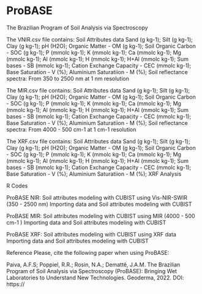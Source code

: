# ProBASE
The Brazilian Program of Soil Analysis via Spectroscopy

The VNIR.csv file contains:
Soil Attributes data
Sand (g kg-1);
Silt (g kg-1);
Clay (g kg-1);
pH (H2O);
Organic Matter - OM (g kg-1);
Soil Organic Carbon - SOC (g kg-1);
P (mmolc kg-1);
K (mmolc kg-1);
Ca (mmolc kg-1);
Mg (mmolc kg-1);
Al (mmolc kg-1);
H (mmolc kg-1);
H+Al (mmolc kg-1);
Sum bases - SB (mmolc kg-1);
Cation Exchange Capacity - CEC (mmolc kg-1);
Base Saturation - V (%);
Aluminium Saturatiion - M (%);
Soil reflectance spectra:
From 350 to 2500 nm at 1 nm resolution

The MIR.csv file contains:
Soil Attributes data
Sand (g kg-1);
Silt (g kg-1);
Clay (g kg-1);
pH (H2O);
Organic Matter - OM (g kg-1);
Soil Organic Carbon - SOC (g kg-1);
P (mmolc kg-1);
K (mmolc kg-1);
Ca (mmolc kg-1);
Mg (mmolc kg-1);
Al (mmolc kg-1);
H (mmolc kg-1);
H+Al (mmolc kg-1);
Sum bases - SB (mmolc kg-1);
Cation Exchange Capacity - CEC (mmolc kg-1);
Base Saturation - V (%);
Aluminium Saturatiion - M (%);
Soil reflectance spectra:
From 4000 - 500 cm-1  at 1 cm-1 resolution

The XRF.csv file contains:
Soil Attributes data
Sand (g kg-1);
Silt (g kg-1);
Clay (g kg-1);
pH (H2O);
Organic Matter - OM (g kg-1);
Soil Organic Carbon - SOC (g kg-1);
P (mmolc kg-1);
K (mmolc kg-1);
Ca (mmolc kg-1);
Mg (mmolc kg-1);
Al (mmolc kg-1);
H (mmolc kg-1);
H+Al (mmolc kg-1);
Sum bases - SB (mmolc kg-1);
Cation Exchange Capacity - CEC (mmolc kg-1);
Base Saturation - V (%);
Aluminium Saturatiion - M (%);
XRF Analysis

R Codes

ProBASE NIR: Soil attributes modeling with CUBIST using Vis-NIR-SWIR (350 - 2500 nm)
Importing data and Soil attributes modeling with CUBIST

ProBASE MIR: Soil attributes modeling with CUBIST using MIR (4000 - 500 cm-1 )
Importing data and Soil attributes modeling with CUBIST

ProBASE XRF: Soil attributes modeling with CUBIST using XRF data
Importing data and Soil attributes modeling with CUBIST

Reference
Please, cite the following paper when using ProBASE:

Paiva, A.F.S; Poppiel, R.R.; Rosin, N.A.; Demattê, J.A.M. The Brazilian Program of Soil Analysis via Spectroscopy (ProBASE): Bringing Wet Laboratories to Understand New Technologies. Geoderma, 2022. DOI: https://
